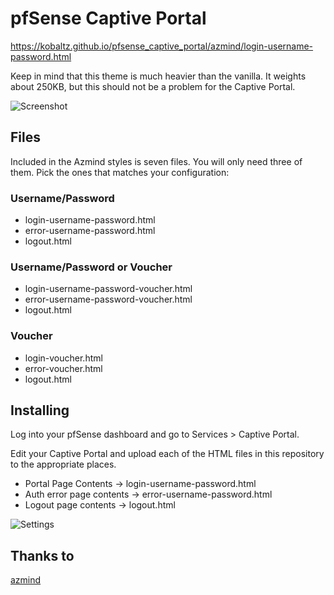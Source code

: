 # pfSense Captive Portal

https://kobaltz.github.io/pfsense_captive_portal/azmind/login-username-password.html

Keep in mind that this theme is much heavier than the vanilla. It weights about 250KB, but this should not be a problem for the Captive Portal.

![Screenshot](screenshot.png)

## Files

Included in the Azmind styles is seven files. You will only need three of them. Pick the ones that matches your configuration:

### Username/Password
 - login-username-password.html
 - error-username-password.html
 - logout.html

### Username/Password or Voucher
 - login-username-password-voucher.html
 - error-username-password-voucher.html
 - logout.html


### Voucher
 - login-voucher.html
 - error-voucher.html
 - logout.html 

## Installing

Log into your pfSense dashboard and go to Services > Captive Portal.

Edit your Captive Portal and upload each of the HTML files in this repository to the appropriate places.

  - Portal Page Contents -> login-username-password.html
  - Auth error page contents -> error-username-password.html
  - Logout page contents -> logout.html

![Settings](../settings.png)


## Thanks to 

[azmind](http://azmind.com/demo/bootstrap-login-forms/)
